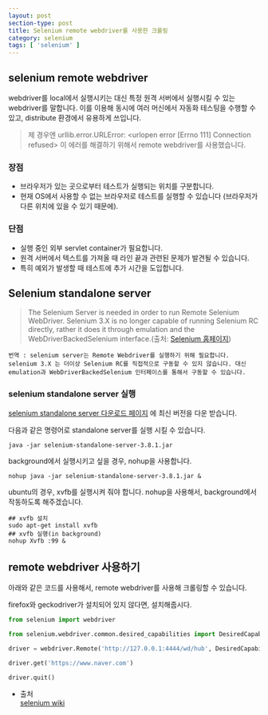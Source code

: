 ```yaml
---
layout: post
section-type: post
title: Selenium remote webdriver를 사용한 크롤링
category: selenium
tags: [ 'selenium' ]
---
```


## selenium remote webdriver

webdriver를 local에서 실행시키는 대신 특정 원격 서버에서 실행시킬 수 있는 webdriver를 말합니다. 이를 이용해 동시에 여러 머신에서 자동화 테스팅을 수행할 수 있고, distribute 환경에서 유용하게 쓰입니다.  

> 제 경우엔 urllib.error.URLError: <urlopen error [Errno 111] Connection refused> 이 에러를 해결하기 위해서 remote webdriver를 사용했습니다.

### 장점

- 브라우저가 있는 곳으로부터 테스트가 실행되는 위치를 구분합니다.
- 현재 OS에서 사용할 수 없는 브라우저로 테스트를 실행할 수 있습니다 (브라우저가 다른 위치에 있을 수 있기 때문에).

### 단점

- 실행 중인 외부 servlet container가 필요합니다.
- 원격 서버에서 텍스트를 가져올 때 라인 끝과 관련된 문제가 발견될 수 있습니다.
- 특히 예외가 발생할 때 테스트에 추가 시간을 도입합니다.

## Selenium standalone server

> The Selenium Server is needed in order to run Remote Selenium WebDriver. Selenium 3.X is no longer capable of running Selenium RC directly, rather it does it through emulation and the WebDriverBackedSelenium interface.(출처: [Selenium 홈페이지](http://www.seleniumhq.org/download/))

```  
번역 : selenium server는 Remote Webdriver를 실행하기 위해 필요합니다. selenium 3.X 는 더이상 Selenium RC를 직접적으로 구동할 수 있지 않습니다. 대신 emulation과 WebDriverBackedSelenium 인터페이스를 통해서 구동할 수 있습니다.
```

### selenium standalone server 실행

[selenium standalone server 다운로드 페이지](http://www.seleniumhq.org/download/)
에 최신 버전을 다운 받습니다.

다음과 같은 명령어로 standalone server를 실행 시킬 수 있습니다.

``` shell
java -jar selenium-standalone-server-3.8.1.jar
```

background에서 실행시키고 싶을 경우, nohup을 사용합니다.

``` shell
nohup java -jar selenium-standalone-server-3.8.1.jar &
```

ubuntu의 경우, xvfb를 실행시켜 줘야 합니다. nohup을 사용해서, background에서 작동하도록 해주겠습니다.

``` shell
## xvfb 설치
sudo apt-get install xvfb
## xvfb 실행(in background)
nohup Xvfb :99 &
```

## remote webdriver 사용하기

아래와 같은 코드를 사용해서, remote webdriver를 사용해 크롤링할 수 있습니다.  

firefox와 geckodriver가 설치되어 있지 않다면, 설치해줍시다.

``` python
from selenium import webdriver

from selenium.webdriver.common.desired_capabilities import DesiredCapabilities

driver = webdriver.Remote('http://127.0.0.1:4444/wd/hub', DesiredCapabilities.FIREFOX)

driver.get('https://www.naver.com')

driver.quit()
```

- 출처  
[selenium wiki](https://github.com/SeleniumHQ/selenium/wiki/RemoteWebDriver)

